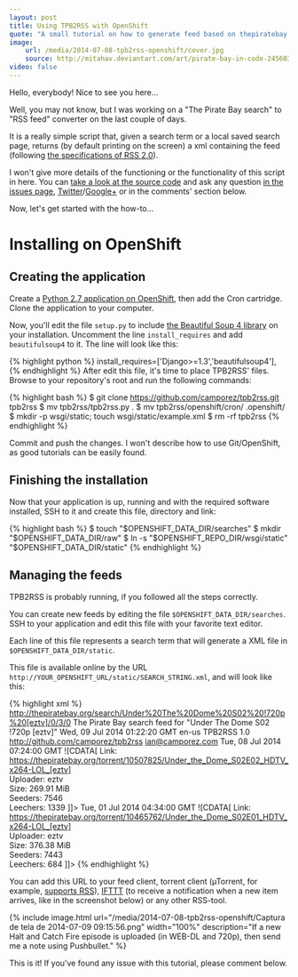```yaml
---
layout: post
title: Using TPB2RSS with OpenShift
quote: "A small tutorial on how to generate feed based on thepiratebay.se searches using TPB2RSS (a.k.a. my new python project)"
image:
    url: /media/2014-07-08-tpb2rss-openshift/cover.jpg
    source: http://mitahav.deviantart.com/art/pirate-bay-in-code-245603343
video: false
---
```


Hello, everybody! Nice to see you here...

Well, you may not know, but I was working on a "The Pirate Bay search" to "RSS feed" converter on the last couple of days.

It is a really simple script that, given a search term or a local saved search page, returns (by default printing on the screen) a xml containing the feed (following [the specifications of RSS 2.0](http://cyber.law.harvard.edu/rss/rss.html)).

I won't give more details of the functioning or the functionality of this script in here. You can [take a look at the source code](https://github.com/camporez/tpb2rss/blob/master/tpb2rss.py) and ask any question [in the issues page](https://github.com/camporez/tpb2rss/issues), [Twitter](http://twitter.com/iancamporez)/[Google+](http://google.com/+IanCamporezBrunelli) or in the comments' section below.

Now, let's get started with the how-to...

# Installing on OpenShift

## Creating the application

Create a [Python 2.7 application on OpenShift](https://openshift.redhat.com/app/console/application_type/cart!python-2.7), then add the Cron cartridge. Clone the application to your computer.

Now, you'll edit the file `setup.py` to include [the Beautiful Soup 4 library](http://www.crummy.com/software/BeautifulSoup/) on your installation. Uncomment the line `install_requires` and add `beautifulsoup4` to it. The line will look like this:

{% highlight python %}
      install_requires=['Django>=1.3','beautifulsoup4'],
{% endhighlight %}
After edit this file, it's time to place TPB2RSS' files. Browse to your repository's root and run the following commands:

{% highlight bash %}
$ git clone https://github.com/camporez/tpb2rss.git tpb2rss
$ mv tpb2rss/tpb2rss.py .
$ mv tpb2rss/openshift/cron/ .openshift/
$ mkdir -p wsgi/static; touch wsgi/static/example.xml
$ rm -rf tpb2rss
{% endhighlight %}

Commit and push the changes. I won't describe how to use Git/OpenShift, as good tutorials can be easily found.

## Finishing the installation

Now that your application is up, running and with the required software installed, SSH to it and create this file, directory and link:

{% highlight bash %}
$ touch "$OPENSHIFT_DATA_DIR/searches"
$ mkdir "$OPENSHIFT_DATA_DIR/raw"
$ ln -s "$OPENSHIFT_REPO_DIR/wsgi/static" "$OPENSHIFT_DATA_DIR/static"
{% endhighlight %}

## Managing the feeds

TPB2RSS is probably running, if you followed all the steps correctly.

You can create new feeds by editing the file `$OPENSHIFT_DATA_DIR/searches`. SSH to your application and edit this file with your favorite text editor.

Each line of this file represents a search term that will generate a XML file in `$OPENSHIFT_DATA_DIR/static`.

This file is available online by the URL `http://YOUR_OPENSHIFT_URL/static/SEARCH_STRING.xml`, and will look like this:

{% highlight xml %}
<rss version="2.0">
	<channel>
		<title>TPB2RSS: Under The Dome S02 !720p [eztv]</title>
		<link>http://thepiratebay.org/search/Under%20The%20Dome%20S02%20!720p%20[eztv]/0/3/0</link>
		<description>The Pirate Bay search feed for "Under The Dome S02 !720p [eztv]"</description>
		<lastBuildDate>Wed, 09 Jul 2014 01:22:20 GMT</lastBuildDate>
		<language>en-us</language>
		<generator>TPB2RSS 1.0</generator>
		<docs>http://github.com/camporez/tpb2rss</docs>
		<webMaster>ian@camporez.com</webMaster>
			<item>
				<title>Under the Dome S02E02 HDTV x264-LOL [eztv]</title>
				<link><![CDATA[ magnet:?xt=urn:btih:9759f086c714589f9d75ad04800cf99ce2bd9b19&amp;dn=Under+the+Dome+S02E02+HDTV+x264-LOL+%5Beztv%5D&amp;tr=udp%3A%2F%2Ftracker.openbittorrent.com%3A80&amp;tr=udp%3A%2F%2Ftracker.publicbt.com%3A80&amp;tr=udp%3A%2F%2Ftracker.istole.it%3A6969&amp;tr=udp%3A%2F%2Fopen.demonii.com%3A1337 ]]></link>
				<pubDate>Tue, 08 Jul 2014 07:24:00 GMT</pubDate>
				<description>![CDATA[ Link: https://thepiratebay.org/torrent/10507825/Under_the_Dome_S02E02_HDTV_x264-LOL_[eztv]<br>Uploader: eztv<br>Size: 269.91 MiB<br>Seeders: 7546<br>Leechers: 1339 ]]></description>
			</item>
			<item>
				<title>Under the Dome S02E01 HDTV x264-LOL [eztv]</title>
				<link><![CDATA[ magnet:?xt=urn:btih:97b265826f18f6183d12257d26d7948092c43bb0&amp;dn=Under+the+Dome+S02E01+HDTV+x264-LOL+%5Beztv%5D&amp;tr=udp%3A%2F%2Ftracker.openbittorrent.com%3A80&amp;tr=udp%3A%2F%2Ftracker.publicbt.com%3A80&amp;tr=udp%3A%2F%2Ftracker.istole.it%3A6969&amp;tr=udp%3A%2F%2Fopen.demonii.com%3A1337 ]]></link>
				<pubDate>Tue, 01 Jul 2014 04:34:00 GMT</pubDate>
				<description>![CDATA[ Link: https://thepiratebay.org/torrent/10465762/Under_the_Dome_S02E01_HDTV_x264-LOL_[eztv]<br>Uploader: eztv<br>Size: 376.38 MiB<br>Seeders: 7443<br>Leechers: 684 ]]></description>
			</item>
	</channel>
</rss>
{% endhighlight %}

You can add this URL to your feed client, torrent client (µTorrent, for example, [supports RSS](http://www.utorrent.com/intl/en/help/guides/rss)), [IFTTT](https://ifttt.com) (to receive a notification when a new item arrives, like in the screenshot below) or any other RSS-tool.

{% include image.html url="/media/2014-07-08-tpb2rss-openshift/Captura de tela de 2014-07-09 09:15:56.png" width="100%" description="If a new Halt and Catch Fire episode is uploaded (in WEB-DL and 720p), then send me a note using Pushbullet." %}

This is it! If you've found any issue with this tutorial, please comment below.
